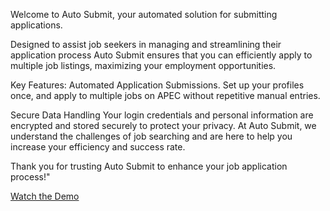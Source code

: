Welcome to Auto Submit, your automated solution for submitting applications. 

Designed to assist job seekers in managing and streamlining their application process
Auto Submit ensures that you can efficiently apply to multiple job listings, 
maximizing your employment opportunities.

Key Features:
    Automated Application Submissions.
    Set up your profiles once, and apply to multiple jobs on APEC without repetitive manual entries.

Secure Data Handling
    Your login credentials and personal information are encrypted and stored securely to protect your privacy.
    At Auto Submit, we understand the challenges of job searching and are here to help you increase your efficiency and success rate.

Thank you for trusting Auto Submit to enhance your job application process!"

[Watch the Demo](https://www.youtube.com/watch?v=9KVsTO6Zi58)
